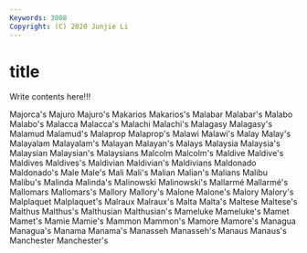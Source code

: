 ```yaml
---
Keywords: 3008
Copyright: (C) 2020 Junjie Li
---
```


# title

Write contents here!!!

Majorca's
Majuro 
Majuro's 
Makarios 
Makarios's 
Malabar 
Malabar's 
Malabo 
Malabo's 
Malacca 
Malacca's
Malachi 
Malachi's 
Malagasy 
Malagasy's 
Malamud 
Malamud's 
Malaprop 
Malaprop's 
Malawi 
Malawi's
Malay 
Malay's 
Malayalam 
Malayalam's 
Malayan 
Malayan's 
Malays 
Malaysia 
Malaysia's 
Malaysian
Malaysian's 
Malaysians 
Malcolm 
Malcolm's 
Maldive 
Maldive's 
Maldives 
Maldives's 
Maldivian 
Maldivian's
Maldivians 
Maldonado 
Maldonado's 
Male 
Male's 
Mali 
Mali's 
Malian 
Malian's 
Malians
Malibu 
Malibu's 
Malinda 
Malinda's 
Malinowski 
Malinowski's 
Mallarmé 
Mallarmé's 
Mallomars 
Mallomars's
Mallory 
Mallory's 
Malone 
Malone's 
Malory 
Malory's 
Malplaquet 
Malplaquet's 
Malraux 
Malraux's
Malta 
Malta's 
Maltese 
Maltese's 
Malthus 
Malthus's 
Malthusian 
Malthusian's 
Mameluke 
Mameluke's
Mamet 
Mamet's 
Mamie 
Mamie's 
Mammon 
Mammon's 
Mamore 
Mamore's 
Managua 
Managua's
Manama 
Manama's 
Manasseh 
Manasseh's 
Manaus 
Manaus's 
Manchester 
Manchester's 
